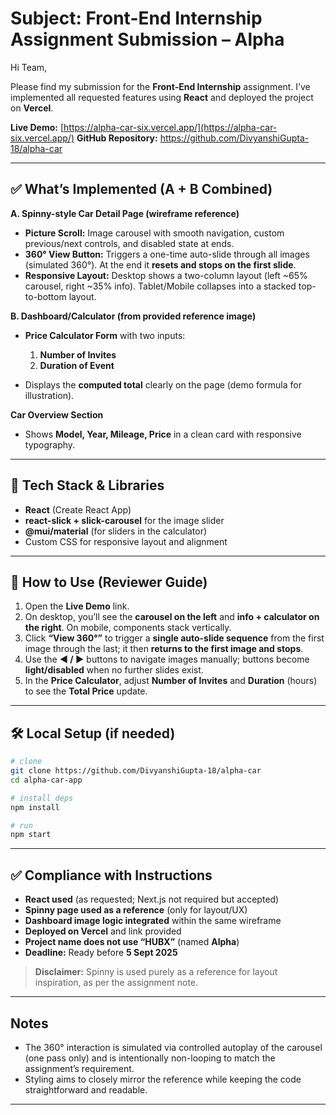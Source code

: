 # Subject: Front-End Internship Assignment Submission – Alpha

Hi Team,

Please find my submission for the **Front-End Internship** assignment. I’ve implemented all requested features using **React** and deployed the project on **Vercel**.

**Live Demo:** [https://alpha-car-six.vercel.app/](https://alpha-car-six.vercel.app/)
**GitHub Repository:** <https://github.com/DivyanshiGupta-18/alpha-car>

---

## ✅ What’s Implemented (A + B Combined)

**A. Spinny-style Car Detail Page (wireframe reference)**

* **Picture Scroll:** Image carousel with smooth navigation, custom previous/next controls, and disabled state at ends.
* **360° View Button:** Triggers a one-time auto-slide through all images (simulated 360°). At the end it **resets and stops on the first slide**.
* **Responsive Layout:** Desktop shows a two-column layout (left \~65% carousel, right \~35% info). Tablet/Mobile collapses into a stacked top-to-bottom layout.

**B. Dashboard/Calculator (from provided reference image)**

* **Price Calculator Form** with two inputs:

  1. **Number of Invites**
  2. **Duration of Event**
* Displays the **computed total** clearly on the page (demo formula for illustration).

**Car Overview Section**

* Shows **Model, Year, Mileage, Price** in a clean card with responsive typography.

---

## 🧩 Tech Stack & Libraries

* **React** (Create React App)
* **react-slick + slick-carousel** for the image slider
* **@mui/material** (for sliders in the calculator)
* Custom CSS for responsive layout and alignment

---

## 🔎 How to Use (Reviewer Guide)

1. Open the **Live Demo** link.
2. On desktop, you’ll see the **carousel on the left** and **info + calculator on the right**. On mobile, components stack vertically.
3. Click **“View 360°”** to trigger a **single auto-slide sequence** from the first image through the last; it then **returns to the first image and stops**.
4. Use the **◀ / ▶** buttons to navigate images manually; buttons become **light/disabled** when no further slides exist.
5. In the **Price Calculator**, adjust **Number of Invites** and **Duration** (hours) to see the **Total Price** update.

---

## 🛠️ Local Setup (if needed)

```bash
# clone
git clone https://github.com/DivyanshiGupta-18/alpha-car
cd alpha-car-app

# install deps
npm install

# run
npm start
```

---

## ✅ Compliance with Instructions

* **React used** (as requested; Next.js not required but accepted)
* **Spinny page used as a reference** (only for layout/UX)
* **Dashboard image logic integrated** within the same wireframe
* **Deployed on Vercel** and link provided
* **Project name does not use “HUBX”** (named **Alpha**)
* **Deadline:** Ready before **5 Sept 2025**

> **Disclaimer:** Spinny is used purely as a reference for layout inspiration, as per the assignment note.

---

## Notes

* The 360° interaction is simulated via controlled autoplay of the carousel (one pass only) and is intentionally non-looping to match the assignment’s requirement.
* Styling aims to closely mirror the reference while keeping the code straightforward and readable.

---
